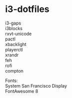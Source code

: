 # i3-dotfiles
i3-gaps  
i3blocks  
rxvt-unicode  
pactl  
xbacklight  
playerctl  
xrandr  
feh  
rofi  
compton  

Fonts:  
System San Francisco Display  
FontAwesome 8  
